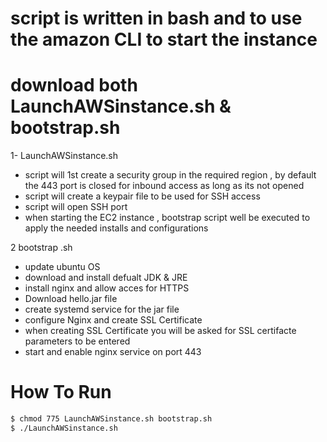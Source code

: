 # script is written in bash and to use the amazon CLI to start the instance

# download both LaunchAWSinstance.sh & bootstrap.sh

1- LaunchAWSinstance.sh

- script will 1st create a security group in the required region , by default the 443 port is closed for inbound access as long as its not opened
- script will create a keypair file to be used for SSH access
- script will open SSH port 
- when starting the EC2 instance , bootstrap script well be executed to apply the needed installs and configurations

2 bootstrap .sh 

- update ubuntu OS
- download and install defualt JDK & JRE
- install nginx and allow acces for HTTPS
- Download hello.jar file
- create systemd service for the jar file
- configure Nginx and create SSL Certificate
- when creating SSL Certificate you will be asked for SSL certifacte parameters to be entered
- start and enable nginx service on port 443  

# How To Run

```bash
$ chmod 775 LaunchAWSinstance.sh bootstrap.sh 
$ ./LaunchAWSinstance.sh
```